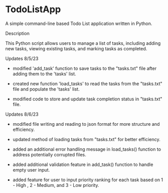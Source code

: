 # TodoListApp
A simple command-line based Todo List application written in Python.

Description

This Python script allows users to manage a list of tasks, including adding new tasks, viewing existing tasks, and marking tasks as completed. 

Updates 8/5/23

- modified 'add_task' function to save tasks to the "tasks.txt" file after adding them to the 'tasks' list.

- created new function 'load_tasks' to read the tasks from the "tasks.txt" file and populate the 'tasks' list.

- modified code to store and update task completion status in "tasks.txt" file.

Updates 8/6/23

- modified file writing and reading to json format for more structure and efficiency. 

- updated method of loading tasks from "tasks.txt" for better efficiency. 

- added an additional error handling message in load_tasks() function to address potentially corrupted files.

- added additional validation feature in add_task() function to handle empty user input.

- added feature for user to input priority ranking for each task based on 1 - High , 2 - Medium, and 3 - Low priority.
